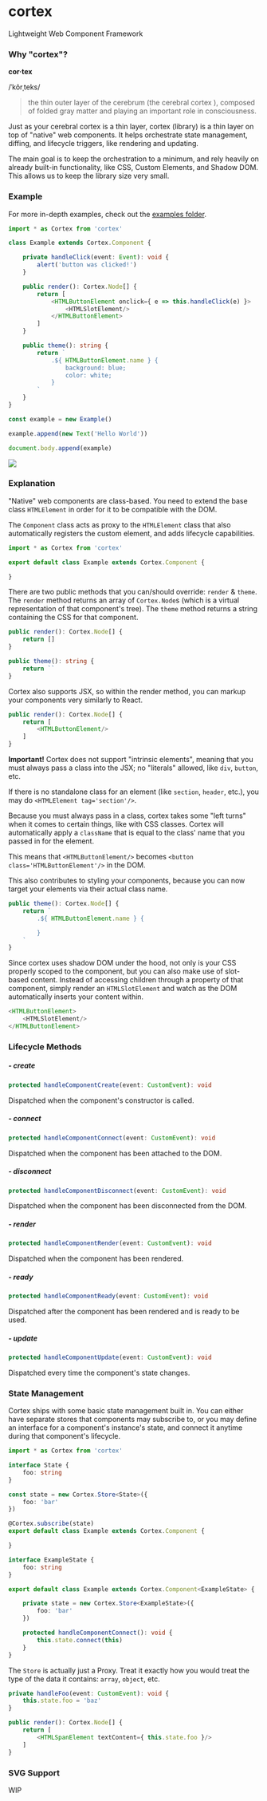 # cortex
Lightweight Web Component Framework

### Why "cortex"?
**cor·tex**

/ˈkôrˌteks/

> the thin outer layer of the cerebrum (the cerebral cortex ), composed of folded gray matter and playing an important role in consciousness.

Just as your cerebral cortex is a thin layer, cortex (library) is a thin layer on top of "native" web components. It helps orchestrate state management, diffing, and lifecycle triggers, like rendering and updating.

The main goal is to keep the orchestration to a minimum, and rely heavily on already built-in functionality, like CSS, Custom Elements, and Shadow DOM. This allows us to keep the library size very small.

### Example
For more in-depth examples, check out the [examples folder](./examples).
```typescript
import * as Cortex from 'cortex'

class Example extends Cortex.Component {

    private handleClick(event: Event): void {
        alert('button was clicked!')
    }

    public render(): Cortex.Node[] {
        return [
            <HTMLButtonElement onclick={ e => this.handleClick(e) }>
                <HTMLSlotElement/>
            </HTMLButtonElement>
        ]
    }

    public theme(): string {
        return `
            .${ HTMLButtonElement.name } {
                background: blue;
                color: white;
            }
        `
    }
}

const example = new Example()

example.append(new Text('Hello World'))

document.body.append(example)
```

![](https://i.imgur.com/6nMCuib.png)

### Explanation
"Native" web components are class-based. You need to extend the base class `HTMLElement` in order for it to be compatible with the DOM.

The `Component` class acts as proxy to the `HTMLElement` class that also automatically registers the custom element, and adds lifecycle capabilities.

```typescript
import * as Cortex from 'cortex'

export default class Example extends Cortex.Component {

}
```

There are two public methods that you can/should override: `render` & `theme`. The `render` method returns an array of `Cortex.Node`s (which is a virtual representation of that component's tree). The `theme` method returns a string containing the CSS for that component.

```typescript
public render(): Cortex.Node[] {
    return []
}

public theme(): string {
    return ``
}
```

Cortex also supports JSX, so within the render method, you can markup your components very similarly to React.

```typescript
public render(): Cortex.Node[] {
    return [
        <HTMLButtonElement/>
    ]
}
```

**Important!** Cortex does not support "intrinsic elements", meaning that you must always pass a class into the JSX; no "literals" allowed, like `div`, `button`, etc.

If there is no standalone class for an element (like `section`, `header`, etc.), you may do `<HTMLElement tag='section'/>`.

Because you must always pass in a class, cortex takes some "left turns" when it comes to certain things, like with CSS classes. Cortex will automatically apply a `className` that is equal to the class' name that you passed in for the element.

This means that `<HTMLButtonElement/>` becomes `<button class='HTMLButtonElement'/>` in the DOM.

This also contributes to styling your components, because you can now target your elements via their actual class name.

```typescript
public theme(): Cortex.Node[] {
    return `
        .${ HTMLButtonElement.name } {

        }
    `
}
```

Since cortex uses shadow DOM under the hood, not only is your CSS properly scoped to the component, but you can also make use of slot-based content. Instead of accessing children through a property of that component, simply render an `HTMLSlotElement` and watch as the DOM automatically inserts your content within.

```typescript
<HTMLButtonElement>
    <HTMLSlotElement/>
</HTMLButtonElement>
```

### Lifecycle Methods

##### - create
```typescript
protected handleComponentCreate(event: CustomEvent): void
```
Dispatched when the component's constructor is called.

##### - connect
```typescript
protected handleComponentConnect(event: CustomEvent): void
```
Dispatched when the component has been attached to the DOM.

##### - disconnect
```typescript
protected handleComponentDisconnect(event: CustomEvent): void
```
Dispatched when the component has been disconnected from the DOM.

##### - render
```typescript
protected handleComponentRender(event: CustomEvent): void
```
Dispatched when the component has been rendered.

##### - ready
```typescript
protected handleComponentReady(event: CustomEvent): void
```
Dispatched after the component has been rendered and is ready to be used.

##### - update
```typescript
protected handleComponentUpdate(event: CustomEvent): void
```
Dispatched every time the component's state changes.

### State Management
Cortex ships with some basic state management built in. You can either have separate stores that components may subscribe to, or you may define an interface for a component's instance's state, and connect it anytime during that component's lifecycle.

```typescript
import * as Cortex from 'cortex'

interface State {
    foo: string
}

const state = new Cortex.Store<State>({
    foo: 'bar'
})

@Cortex.subscribe(state)
export default class Example extends Cortex.Component {

}
```

```typescript
interface ExampleState {
    foo: string
}

export default class Example extends Cortex.Component<ExampleState> {

    private state = new Cortex.Store<ExampleState>({
        foo: 'bar'
    })

    protected handleComponentConnect(): void {
        this.state.connect(this)
    }
}
```

The `Store` is actually just a Proxy. Treat it exactly how you would treat the
type of the data it contains: `array`, `object`, etc.

```typescript
private handleFoo(event: CustomEvent): void {
    this.state.foo = 'baz'
}

public render(): Cortex.Node[] {
    return [
        <HTMLSpanElement textContent={ this.state.foo }/>
    ]
}
```

### SVG Support
WIP
